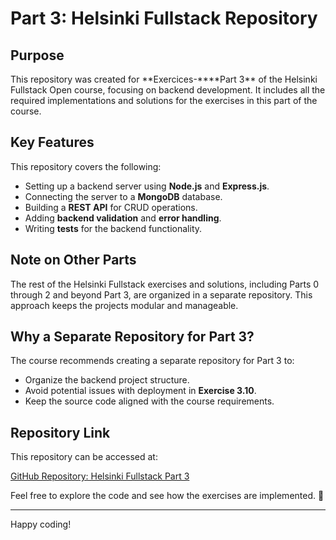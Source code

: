 # Part 3: Helsinki Fullstack Repository

## Purpose

This repository was created for **Exercices-\*\***Part 3\*\* of the Helsinki Fullstack Open course, focusing on backend development. It includes all the required implementations and solutions for the exercises in this part of the course.

## Key Features

This repository covers the following:

- Setting up a backend server using **Node.js** and **Express.js**.
- Connecting the server to a **MongoDB** database.
- Building a **REST API** for CRUD operations.
- Adding **backend validation** and **error handling**.
- Writing **tests** for the backend functionality.

## Note on Other Parts

The rest of the Helsinki Fullstack exercises and solutions, including Parts 0 through 2 and beyond Part 3, are organized in a separate repository. This approach keeps the projects modular and manageable.

## Why a Separate Repository for Part 3?

The course recommends creating a separate repository for Part 3 to:

- Organize the backend project structure.
- Avoid potential issues with deployment in **Exercise 3.10**.
- Keep the source code aligned with the course requirements.

## Repository Link

This repository can be accessed at:

[GitHub Repository: Helsinki Fullstack Part 3](https://github.com/MariemSo/HelsinkiFullStack)

Feel free to explore the code and see how the exercises are implemented. 🎉

---

Happy coding!
